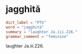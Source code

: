 # jagghitā

``` toml
dict_label = "PTS"
word = "jagghitā"
summary = "laughter Ja.iii.226."
grammar_comment = "feminine"
```

laughter Ja.iii.226.

